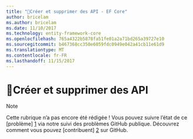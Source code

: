 ```yaml
---
title: "Créer et supprimer des API - EF Core"
author: bricelam
ms.author: bricelam
ms.date: 11/10/2017
ms.technology: entity-framework-core
ms.openlocfilehash: 765a4322b5878fa51fe01a2a71bd265a39727e10
ms.sourcegitcommit: b467368cc350e6059fdc0949e042a41cb11e61d9
ms.translationtype: MT
ms.contentlocale: fr-FR
ms.lasthandoff: 11/15/2017
---
```

# <a name="-create-and-drop-apis"></a>🔧Créer et supprimer des API

> [!NOTE]
> Cette rubrique n’a pas encore été rédigée ! Vous pouvez suivre l’état de ce [problème] [ 1] via notre suivi des problèmes GitHub publique. Découvrez comment vous pouvez [contribuent] [ 2] sur GitHub.


  [1]: https://github.com/aspnet/EntityFramework.Docs/issues/549
  [2]: https://github.com/aspnet/EntityFramework.Docs/blob/master/CONTRIBUTING.md
